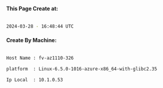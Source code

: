 
   
#### This Page Create at:

```bash

2024-03-28 - 16:48:44 UTC

```

#### Create By Machine:

```bash

Host Name : fv-az1110-326

platform  : Linux-6.5.0-1016-azure-x86_64-with-glibc2.35

Ip Local  : 10.1.0.53

```

